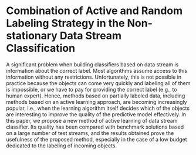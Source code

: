 # Combination of Active and Random Labeling Strategy in the Non-stationary Data Stream Classification

A significant problem when building classifiers based on data stream is information about the correct label. Most algorithms assume access to this information without any restrictions. Unfortunately, this is not possible in practice because the objects can come very quickly and labeling all of them is impossible, or we have to pay for providing the correct label (e.g., to human expert). Hence, methods based on partially labeled data, including methods based on an active learning approach, are becoming increasingly popular, i.e., when the learning algorithm itself decides which of the objects are interesting to improve the quality of the predictive model effectively. In this paper, we propose a new method of active learning of data stream classifier. Its quality has been compared with benchmark solutions based on a large number of test streams, and the results obtained prove the usefulness of the proposed method, especially in the case of a low budget dedicated to the labeling of incoming objects.
